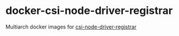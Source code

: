 # docker-csi-node-driver-registrar

Multiarch docker images for [csi-node-driver-registrar](https://github.com/kubernetes-csi/node-driver-registrar/)

